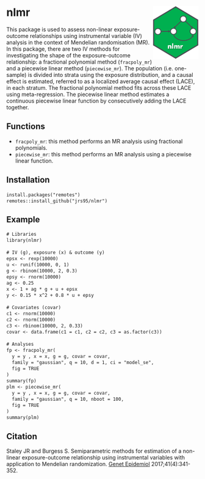 # nlmr <img src='man/figures/logo.png' align="right" height="139"/>

This package is used to assess non-linear exposure-outcome relationships using instrumental variable (IV) analysis in the context of Mendelian randomisation (MR). In this package, there are two IV methods for investigating the shape of the exposure-outcome relationship: a fractional polynomial method (`fracpoly_mr`) and a piecewise linear method (`piecewise_mr`). The population (i.e. one-sample) is divided into strata using the exposure distribution, and a causal effect is estimated, referred to as a localized average causal effect (LACE), in each stratum. The fractional polynomial method fits across these LACE using meta-regression. The piecewise linear method estimates a continuous piecewise linear function by consecutively adding the LACE together. 

## Functions
* `fracpoly_mr`: this method performs an MR analysis using fractional polynomials.  
* `piecewise_mr`: this method performs an MR analysis using a piecewise linear function.  

## Installation
```
install.packages("remotes")
remotes::install_github("jrs95/nlmr")
```

## Example
```
# Libraries
library(nlmr)

# IV (g), exposure (x) & outcome (y)
epsx <- rexp(10000)
u <- runif(10000, 0, 1)
g <- rbinom(10000, 2, 0.3)
epsy <- rnorm(10000)
ag <- 0.25
x <- 1 + ag * g + u + epsx
y <- 0.15 * x^2 + 0.8 * u + epsy

# Covariates (covar)
c1 <- rnorm(10000)
c2 <- rnorm(10000)
c3 <- rbinom(10000, 2, 0.33)
covar <- data.frame(c1 = c1, c2 = c2, c3 = as.factor(c3))

# Analyses
fp <- fracpoly_mr(
  y = y , x = x, g = g, covar = covar,
  family = "gaussian", q = 10, d = 1, ci = "model_se",
  fig = TRUE
)
summary(fp)
plm <- piecewise_mr(
  y = y , x = x, g = g, covar = covar,
  family = "gaussian", q = 10, nboot = 100,
  fig = TRUE
)
summary(plm)
```

## Citation 
Staley JR and Burgess S. Semiparametric methods for estimation of a non-linear exposure-outcome relationship using instrumental variables with application to Mendelian randomization. [Genet Epidemiol](https://pubmed.ncbi.nlm.nih.gov/28317167/) 2017;41(4):341-352.
